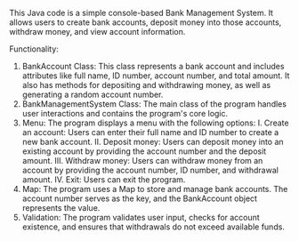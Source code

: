 This Java code is a simple console-based Bank Management System. It allows users to create bank accounts, deposit money into those accounts, withdraw money, and view account information.

Functionality:
1. BankAccount Class: This class represents a bank account and includes attributes like full name, ID number, account number, and total amount. It also has methods for depositing and withdrawing money, as well as generating a random account number.
2. BankManagementSystem Class: The main class of the program handles user interactions and contains the program's core logic.
3. Menu: The program displays a menu with the following options:
        I. Create an account: Users can enter their full name and ID number to create a new bank account.
        II. Deposit money: Users can deposit money into an existing account by providing the account number and the deposit amount.
        III. Withdraw money: Users can withdraw money from an account by providing the account number, ID number, and withdrawal amount.
        IV. Exit: Users can exit the program.
4. Map: The program uses a Map to store and manage bank accounts. The account number serves as the key, and the BankAccount object represents the value.
5. Validation: The program validates user input, checks for account existence, and ensures that withdrawals do not exceed available funds.
